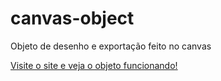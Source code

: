 # canvas-object
Objeto de desenho e exportação feito no canvas

[Visite o site e veja o objeto funcionando!](https://saymon-felipe.github.io/canvas-object/)
